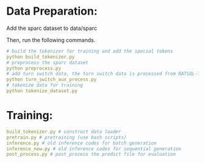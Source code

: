 # Data Preparation:

Add the sparc dataset to data/sparc

Then, run the following commands.
```yaml
# build the tokenizer for training and add the special tokens
python build_tokenizer.py
# preprocess the sparc dataset
python preprocess.py
# add turn switch data, the turn switch data is processed from RATSQL-TC
python turn_switch_aux_process.py
# tokenize data for training
python tokenize_dataset.py
```


# Training:
```yaml
build_tokenizer.py # construct data loader
pretrain.py # pretraining (use bash scripts)
inference.py # old inference codes for batch generation
inference_new.py # old inference codes for sequential generation
post_process.py # post_process the predict file for evaluation
```